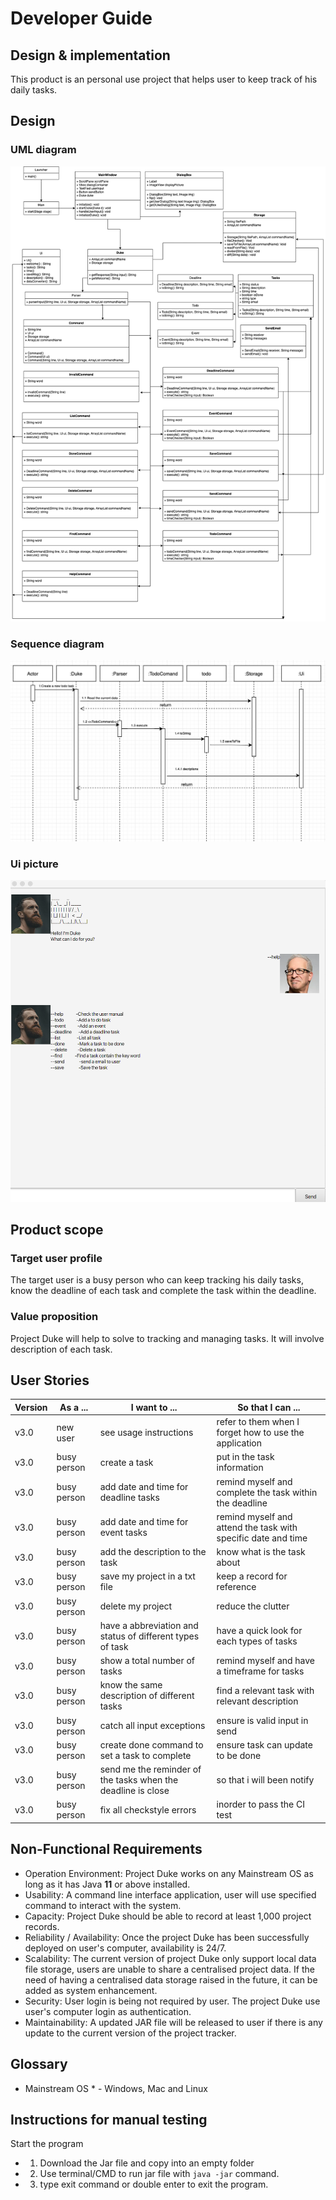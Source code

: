 # Developer Guide

## Design & implementation

This product is an personal use project that helps user to keep track of his daily tasks.
## Design

### UML diagram 
![UML Diagram](images/IP.png) 

### Sequence diagram
![Sequence Diagram](images/Ip2.png)

### Ui picture
![Ui png](images/GUI.png)



## Product scope
### Target user profile

The target user is a busy person who can keep tracking his daily tasks, know the deadline of each task and complete the task within the deadline.

### Value proposition

Project Duke will help to solve to tracking and managing tasks. It will involve description of each task. 

## User Stories

|Version| As a ... | I want to ... | So that I can ...|
|--------|----------|---------------|------------------|
|v3.0|new user|see usage instructions|refer to them when I forget how to use the application|
|v3.0|busy person|create a task|put in the task information|
|v3.0|busy person|add date and time for deadline tasks| remind myself and complete the task within the deadline|
|v3.0|busy person|add date and time for event tasks| remind myself and attend the task with specific date and time|
|v3.0|busy person|add the description to the task|know what is the task about|
|v3.0|busy person|save my project in a txt file|keep a record for reference|
|v3.0|busy person|delete my project| reduce the clutter|
|v3.0|busy person|have a abbreviation and status of different types of task|have a quick look for each types of tasks| |
|v3.0|busy person|show a total number of tasks|remind myself and have a timeframe for tasks|
|v3.0|busy person|know the same description of different tasks|find a relevant task with relevant description|
|v3.0|busy person|catch all input exceptions | ensure is valid input in send|
|v3.0|busy person|create done command to set a task to complete| ensure task can update to be done|
|v3.0|busy person|send me the reminder of the tasks when the deadline is close| so that i will been notify|
|v3.0|busy person|fix all checkstyle errors| inorder to pass the CI test|

## Non-Functional Requirements

* Operation Environment: Project Duke works on any Mainstream OS as long as it has Java **11** or above installed. 
* Usability: A command line interface application, user will use specified command to interact with the system.
* Capacity: Project Duke should be able to record at least 1,000 project records. 
* Reliability / Availability: Once the project Duke has been successfully deployed on user's computer, availability is 24/7.   
* Scalability: The current version of project Duke only support local data file storage, users are unable to share a centralised project data.
               If the need of having a centralised data storage raised in the future, it can be added as system enhancement. 
* Security: User login is being not required by user. The project Duke use user's computer login as authentication.
* Maintainability: A updated JAR file will be released to user if there is any update to the current version of the project tracker.                 
               
## Glossary

* Mainstream OS * - Windows, Mac and Linux

## Instructions for manual testing

Start the program
*    1. Download the Jar file and copy into an empty folder
*    2. Use terminal/CMD to run jar file with `java -jar` command.
*    3. type exit command or double enter to exit the program.
